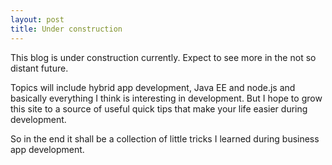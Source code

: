 ```yaml
---
layout: post
title: Under construction
--- 
```


This blog is under construction currently.
Expect to see more in the not so distant future.

Topics will include hybrid app development, Java EE and node.js and basically everything I think is interesting in development.
But I hope to grow this site to a source of useful quick tips that make your life easier during development.

So in the end it shall be a collection of little tricks I learned during business app development.
